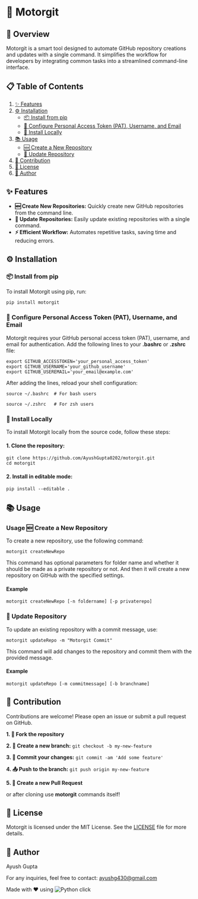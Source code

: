 # 🚀 Motorgit

## 🌟 Overview

Motorgit is a smart tool designed to automate GitHub repository creations and updates with a single command. It simplifies the workflow for developers by integrating common tasks into a streamlined command-line interface.

## 📋 Table of Contents

1. [✨ Features](#features)
2. [⚙️ Installation](#installation)
    - [📦 Install from pip](#install-from-pip)
    - [🔑 Configure Personal Access Token (PAT), Username, and Email](#configure-personal-access-token-pat-username-and-email)
    - [🔧 Install Locally](#install-locally)
3. [📚 Usage](#usage)
    - [🆕 Create a New Repository](#create-a-new-repository)
    - [🔄 Update Repository](#update-repository)
4. [🤝 Contribution](#contribution)
5. [📜 License](#license)
6. [👤 Author](#author)

## ✨ Features

- **🆕 Create New Repositories:** Quickly create new GitHub repositories from the command line.
- **🔄 Update Repositories:** Easily update existing repositories with a single command.
- **⚡ Efficient Workflow:** Automates repetitive tasks, saving time and reducing errors.

## ⚙️ Installation

### 📦 Install from pip

To install Motorgit using pip, run:

```
pip install motorgit
```
### 🔑 Configure Personal Access Token (PAT), Username, and Email
Motorgit requires your GitHub personal access token (PAT), username, and email for authentication. Add the following lines to your **.bashrc** or **.zshrc** file:

```
export GITHUB_ACCESSTOKEN='your_personal_access_token'
export GITHUB_USERNAME='your_github_username'
export GITHUB_USEREMAIL='your_email@example.com'
```
After adding the lines, reload your shell configuration:
```
source ~/.bashrc  # For bash users
```
```
source ~/.zshrc   # For zsh users
```
### 🔧 Install Locally
To install Motorgit locally from the source code, follow these steps:

#### 1. Clone the repository:
```
git clone https://github.com/AyushGupta0202/motorgit.git
cd motorgit
```
#### 2. Install in editable mode:
```
pip install --editable .
```
## 📚 Usage
### Usage 🆕 Create a New Repository
To create a new repository, use the following command:
```
motorgit createNewRepo
```
This command has optional parameters for folder name and whether it should be made as a private repository or not.
And then it will create a new repository on GitHub with the specified settings.

#### Example
```
motorgit createNewRepo [-n foldername] [-p privaterepo]
```

### 🔄 Update Repository
To update an existing repository with a commit message, use:

```
motorgit updateRepo -m "Motorgit Commit"
```
This command will add changes to the repository and commit them with the provided message.
#### Example
```
motorgit updateRepo [-m commitmessage] [-b branchname]
```

## 🤝 Contribution
Contributions are welcome! Please open an issue or submit a pull request on GitHub.

**1. 🍴 Fork the repository**

**2. 🌿 Create a new branch:** `git checkout -b my-new-feature`

**3. 💾 Commit your changes:** `git commit -am 'Add some feature'`

**4. 📤 Push to the branch:** `git push origin my-new-feature`

**5. 🔁 Create a new Pull Request**

or after cloning use **motorgit** commands itself!

## 📜 License
Motorgit is licensed under the MIT License. See the [LICENSE](https://github.com/AyushGupta0202/motorgit/blob/main/LICENSE.txt) file for more details.

## 👤 Author
Ayush Gupta

For any inquiries, feel free to contact: ayushg430@gmail.com

Made with ❤️ using ![Python](https://img.shields.io/badge/python-3670A0?style=for-the-badge&logo=python&logoColor=ffdd54) click